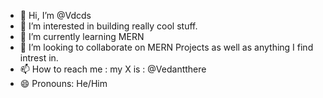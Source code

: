 - 👋 Hi, I’m @Vdcds
- 👀 I’m interested in building really cool stuff.
- 🌱 I’m currently learning MERN
- 💞️ I’m looking to collaborate on MERN Projects as well as anything I find intrest in.
- 📫 How to reach me : my X is : @Vedantthere
- 😄 Pronouns: He/Him

<!---
Vdcds/Vdcds is a ✨ special ✨ repository because its `README.md` (this file) appears on your GitHub profile.
You can click the Preview link to take a look at your changes.
--->
